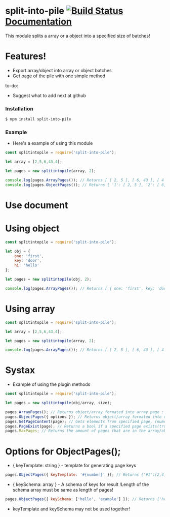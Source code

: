 # split-into-pile [![Build Status](https://travis-ci.org/Pliexe/split-into-pile.svg?branch=master)](https://travis-ci.org/Pliexe/split-into-pile) [Documentation](https://pliexe.github.io/split-into-pile/split-into-pile.pages.html)

This module splits a array or a object into a specified size of batches!

# Features!

  - Export array/object into array or object batches
  - Get page of the pile with one simple method


to-do:
  - Suggest what to add next at github


### Installation

```sh
$ npm install split-into-pile
```

### Example
   - Here's a example of using this module
```js
const splitintopile = require('split-into-pile');

let array = [2,5,6,43,4];

let pages = new splitintopile(array, 2);

console.log(pages.ArrayPages()); // Returns [ [ 2, 5 ], [ 6, 43 ], [ 4 ] ]
console.log(pages.ObjectPages()); // Returns { '1': [ 2, 5 ], '2': [ 6, 43 ], '3': [ 4 ] }
```

# Use document
# Using object
```js
const splitintopile = require('split-into-pile');

let obj = {
    one: 'first',
    key: 'door',
    hi: 'hello'
};

let pages = new splitintopile(obj, 2);

console.log(pages.ArrayPages()); // Returns [ { one: 'first', key: 'door' }, { hi: 'hello' } ]

```
# Using array
```js
const splitintopile = require('split-into-pile');

let array = [2,5,6,43,4];

let pages = new splitintopile(array, 2);

console.log(pages.ArrayPages()); // Returns [ [ 2, 5 ], [ 6, 43 ], [ 4 ] ]
```
# Systax
  - Example of using the plugin methods
```js
const splitintopile = require('split-into-pile');

let pages = new splitintopile(obj/array, size);

pages.ArrayPages(); // Returns object/array formated into array page : [[2,4], [3,5]]
pages.ObjectPages({ options }); // Returns object/array formated into object page : {'1':[2,4], '2': [3,5]}
pages.GetPageContent(page); // Gets elements from specified page, (numeric input)
pages.PageExist(page); // Returns a bool if a specified page exists(true) or not(false)
pages.MaxPages; // Returns the amount of pages that are in the array/object
```
# Options for ObjectPages();
  - { keyTemplate: string } - template for generating page keys
```js
pages.ObjectPages({ keyTemplate: '#{number}' }); // Returns {'#1':[2,4], '#2': [3,5]}
```
  - { keySchema: array } - A schema of keys for result !Length of the schema array must be same as length of pages!
```js
pages.ObjectPages({ keySchema: ['hello', 'example'] }); // Returns {'hello':[2,4], 'example': [3,5]}
```
  - keyTemplate and keySchema may not be used together!
